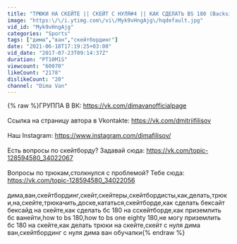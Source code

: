 ```yaml
---
title: "ТРЮКИ НА СКЕЙТЕ || СКЕЙТ С НУЛЯ#4 || КАК СДЕЛАТЬ BS 180 (Backside 180 How To)"
image: "https:\/\/i.ytimg.com\/vi\/Myk9vHngAjg\/hqdefault.jpg"
vid_id: "Myk9vHngAjg"
categories: "Sports"
tags: ["дима","ван","скейтбординг"]
date: "2021-06-18T17:19:25+03:00"
vid_date: "2017-07-23T09:14:37Z"
duration: "PT10M1S"
viewcount: "60070"
likeCount: "2178"
dislikeCount: "20"
channel: "Dima Van"
---
```

{% raw %}ГРУППА В ВК: <a rel="nofollow" target="blank" href="https://vk.com/dimavanofficialpage">https://vk.com/dimavanofficialpage</a><br /><br />Ссылка на страницу автора в Vkontakte: <a rel="nofollow" target="blank" href="https://vk.com/dmitriifilisov">https://vk.com/dmitriifilisov</a><br /><br />Наш Instagram: <a rel="nofollow" target="blank" href="https://www.instagram.com/dimafilisov/">https://www.instagram.com/dimafilisov/</a><br /><br />Есть вопросы по скейтборду? Задавай сюда:  <a rel="nofollow" target="blank" href="https://vk.com/topic-128594580_34022067">https://vk.com/topic-128594580_34022067</a><br /><br />Вопросы по трюкам,столкнулся с проблемой? Тебе сюда:  <a rel="nofollow" target="blank" href="https://vk.com/topic-128594580_34022056">https://vk.com/topic-128594580_34022056</a><br /><br />дима,ван,скейтбординг,скейт,скейтеры,скейтбордисты,как,делать,трюки,на,скейте,трюкачить,доске,кататься,скейтборде,как сделать бексайт бексайд на скейте,как сделать бс 180 на сскейтборде,как приземлить бс ванейти,how to bs 180,how to bs one eighty 180,не могу приземлить бс 180 на скейте,как делать трюки на скейте,скейт с нуля дима ван,скейтбординг с нуля дима ван обучалки{% endraw %}
